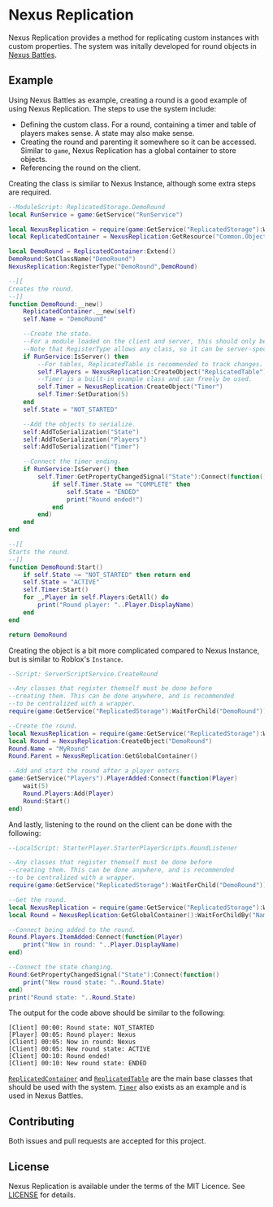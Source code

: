 # Nexus Replication
Nexus Replication provides a method for replicating custom
instances with custom properties. The system was initally
developed for round objects in
[Nexus Battles](https://github.com/thenexusAvenger/nexus-battles).

## Example
Using Nexus Battles as example, creating a round is a good
example of using Nexus Replication. The steps to use the system
include:
- Defining the custom class. For a round, containing a timer and
  table of players makes sense. A state may also make sense.
- Creating the round and parenting it somewhere so it can be
  accessed. Similar to `game`, Nexus Replication has a global
  container to store objects.
- Referencing the round on the client.

Creating the class is similar to Nexus Instance, although some
extra steps are required.

```lua
--ModuleScript: ReplicatedStorage.DemoRound
local RunService = game:GetService("RunService")

local NexusReplication = require(game:GetService("ReplicatedStorage"):WaitForChild("NexusReplication"))
local ReplicatedContainer = NexusReplication:GetResource("Common.Object.ReplicatedContainer")

local DemoRound = ReplicatedContainer:Extend()
DemoRound:SetClassName("DemoRound")
NexusReplication:RegisterType("DemoRound",DemoRound)

--[[
Creates the round.
--]]
function DemoRound:__new()
    ReplicatedContainer.__new(self)
    self.Name = "DemoRound"

    --Create the state.
    --For a module loaded on the client and server, this should only be done on the server.
    --Note that RegisterType allows any class, so it can be server-specific or client-specific.
    if RunService:IsServer() then
        --For tables, ReplicatedTable is recommended to track changes.
        self.Players = NexusReplication:CreateObject("ReplicatedTable")
        --Timer is a built-in example class and can freely be used.
        self.Timer = NexusReplication:CreateObject("Timer")
        self.Timer:SetDuration(5)
    end
    self.State = "NOT_STARTED"

    --Add the objects to serialize.
    self:AddToSerialization("State")
    self:AddToSerialization("Players")
    self:AddToSerialization("Timer")

    --Connect the timer ending.
    if RunService:IsServer() then
        self.Timer:GetPropertyChangedSignal("State"):Connect(function()
            if self.Timer.State == "COMPLETE" then
                self.State = "ENDED"
                print("Round ended!")
            end
        end)
    end
end

--[[
Starts the round.
--]]
function DemoRound:Start()
    if self.State ~= "NOT_STARTED" then return end
    self.State = "ACTIVE"
    self.Timer:Start()
    for _,Player in self.Players:GetAll() do
        print("Round player: "..Player.DisplayName)
    end
end

return DemoRound
```

Creating the object is a bit more complicated compared to
Nexus Instance, but is similar to Roblox's `Instance`.
```lua
--Script: ServerScriptService.CreateRound

--Any classes that register themself must be done before
--creating them. This can be done anywhere, and is recommended
--to be centralized with a wrapper.
require(game:GetService("ReplicatedStorage"):WaitForChild("DemoRound"))

--Create the round.
local NexusReplication = require(game:GetService("ReplicatedStorage"):WaitForChild("NexusReplication"))
local Round = NexusReplication:CreateObject("DemoRound")
Round.Name = "MyRound"
Round.Parent = NexusReplication:GetGlobalContainer()

--Add and start the round after a player enters.
game:GetService("Players").PlayerAdded:Connect(function(Player)
    wait(5)
    Round.Players:Add(Player)
    Round:Start()
end)
```

And lastly, listening to the round on the client can be done
with the following:
```lua
--LocalScript: StarterPlayer.StarterPlayerScripts.RoundListener

--Any classes that register themself must be done before
--creating them. This can be done anywhere, and is recommended
--to be centralized with a wrapper.
require(game:GetService("ReplicatedStorage"):WaitForChild("DemoRound"))

--Get the round.
local NexusReplication = require(game:GetService("ReplicatedStorage"):WaitForChild("NexusReplication"))
local Round = NexusReplication:GetGlobalContainer():WaitForChildBy("Name","MyRound")

--Connect being added to the round.
Round.Players.ItemAdded:Connect(function(Player)
    print("Now in round: "..Player.DisplayName)
end)

--Connect the state changing.
Round:GetPropertyChangedSignal("State"):Connect(function()
    print("New round state: "..Round.State)
end)
print("Round state: "..Round.State)
```

The output for the code above should be similar to the following:
```
[Client] 00:00: Round state: NOT_STARTED
[Player] 00:05: Round player: Nexus
[Client] 00:05: Now in round: Nexus
[Client] 00:05: New round state: ACTIVE
[Client] 00:10: Round ended!
[Client] 00:10: New round state: ENDED
```

[`ReplicatedContainer`](src/Common/Object/ReplicatedContainer.lua) and
[`ReplicatedTable`](src/Common/Object/ReplicatedTable.lua) are the main
base classes that should be used with the system.
[`Timer`](src/Example/Timer.lua) also exists as an example and is used
in Nexus Battles.

## Contributing
Both issues and pull requests are accepted for this project.

## License
Nexus Replication is available under the terms of the MIT 
Licence. See [LICENSE](LICENSE) for details.